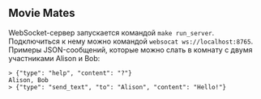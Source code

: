 ## Movie Mates

WebSocket-сервер запускается командой `make run_server`.  Подключиться к нему можно
командой `websocat ws://localhost:8765`.  Примеры JSON-сообщений, которые можно слать
в комнату с двумя участниками Alison и Bob:
```
> {"type": "help", "content": "?"}
Alison, Bob
> {"type": "send_text", "to": "Alison", "content": "Hello!"}
```
